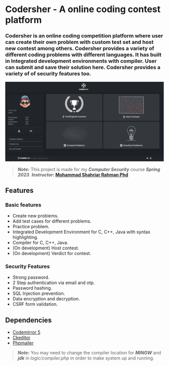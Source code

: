 # Codersher - A online coding contest platform

### Codersher is an online coding competition platform where user can create their own problem with custom test set and host new contest among others. Codersher provides a variety of different coding problems with different languages. It has built in Integrated development environments with compiler. User can submit and save their solution here. Codersher provides a variety of of security features too.

![Fishbook branding](./assets/Banner/banner.png "😎😎")

> **_Note:_** This project is made for my **_Computer Security_** course **_Spring 2023_**. **_Instructor_: [Mohammad Shahriar Rahman Phd](https://cse.uiu.ac.bd/profiles/rahman-mohammad-shahriar/)**

## Features

### Basic features

- Create new problems.
- Add test cases for different problems.
- Practice problem.
- Integrated Development Environment for C, C++, Java with syntax highlighting.
- Compiler for C, C++, Java.
- (On development) Host contest.
- (On development) Verdict for contest.

### Security Features

- Strong password.
- 2 Step authentication via email and otp.
- Password hashing.
- SQL Injection prevention.
- Data encryption and decryption.
- CSRF form validation.

## Dependencies

- [Codemirror 5](https://codemirror.net/5/)
- [Ckeditor](https://ckeditor.com/ckeditor-4/)
- [Phpmailer](https://github.com/PHPMailer/PHPMailer)

> **_Note:_** You may need to change the compiler location for **_MINGW_** and **_jdk_** in _logic/compiler.php_ in order to make system up and running.
